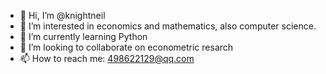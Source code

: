 - 👋 Hi, I’m @knightneil
- 👀 I’m interested in economics and mathematics, also computer science.
- 🌱 I’m currently learning Python
- 💞️ I’m looking to collaborate on econometric resarch
- 📫 How to reach me: 498622129@qq.com

<!---
knightneil/knightneil is a ✨ special ✨ repository because its `README.md` (this file) appears on your GitHub profile.
You can click the Preview link to take a look at your changes.
--->
